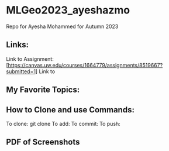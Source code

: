 # MLGeo2023_ayeshazmo
Repo for Ayesha Mohammed for Autumn 2023 
## Links:
Link to Assignment: [https://canvas.uw.edu/courses/1664779/assignments/8519667?submitted=1]
Link to
## My Favorite Topics: 

## How to Clone and use Commands: 
To clone: git clone 
To add: 
To commit: 
To push: 

## PDF of Screenshots
